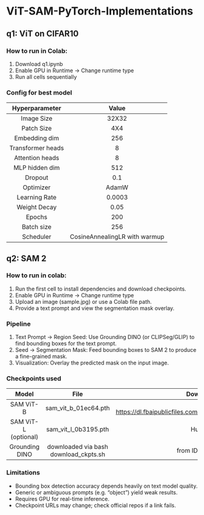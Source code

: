 # ViT-SAM-PyTorch-Implementations

## q1: ViT on CIFAR10
### How to run in Colab:
1. Download q1.ipynb
2. Enable GPU in Runtime -> Change runtime type
3. Run all cells sequentially

### Config for best model
|Hyperparameter|Value|
|:---:|:---:|
|Image Size|32X32|
|Patch Size|4X4|
|Embedding dim|256|
|Transformer heads|8|
|Attention heads|8|
|MLP hidden dim|512|
|Dropout|0.1|
|Optimizer|AdamW|
|Learning Rate|0.0003|
|Weight Decay|0.05|
|Epochs|200|
|Batch size|256|
|Scheduler|CosineAnnealingLR with warmup|


## q2: SAM 2

### How to run in colab:
1. Run the first cell to install dependencies and download checkpoints.
2. Enable GPU in Runtime -> Change runtime type
3. Upload an image (sample.jpg) or use a Colab file path.
4. Provide a text prompt and view the segmentation mask overlay.

### Pipeline
1. Text Prompt → Region Seed: Use Grounding DINO (or CLIPSeg/GLIP) to find bounding boxes for the text prompt.
2. Seed → Segmentation Mask: Feed bounding boxes to SAM 2 to produce a fine-grained mask.
3. Visualization: Overlay the predicted mask on the input image.

### Checkpoints used
|Model|File|Download Command|
|:---:|:---:|:---:|
|SAM ViT-B|sam_vit_b_01ec64.pth|wget https://dl.fbaipublicfiles.com/segment_anything/sam_vit_b_01ec64.pth|
|SAM ViT-L (optional)|sam_vit_l_0b3195.pth|HuggingFace repo|
|Grounding DINO|downloaded via bash download_ckpts.sh|from IDEA-Research GitHub

### Limitations
- Bounding box detection accuracy depends heavily on text model quality.
- Generic or ambiguous prompts (e.g. “object”) yield weak results.
- Requires GPU for real-time inference.
- Checkpoint URLs may change; check official repos if a link fails.
